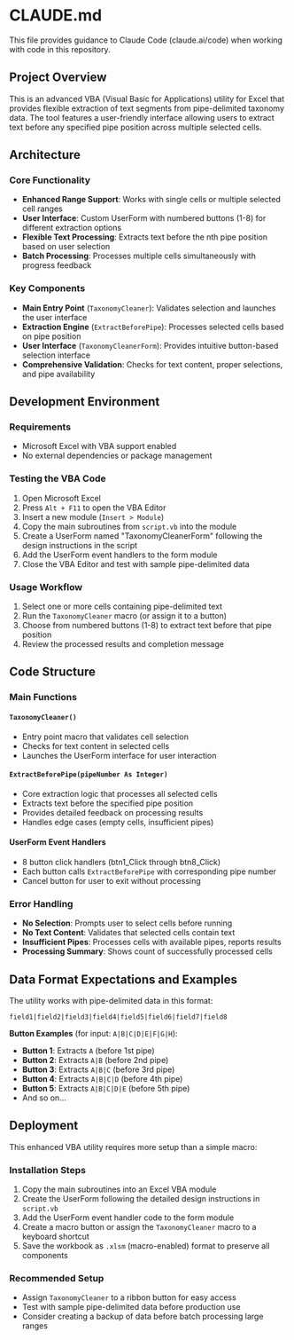 # CLAUDE.md

This file provides guidance to Claude Code (claude.ai/code) when working with code in this repository.

## Project Overview

This is an advanced VBA (Visual Basic for Applications) utility for Excel that provides flexible extraction of text segments from pipe-delimited taxonomy data. The tool features a user-friendly interface allowing users to extract text before any specified pipe position across multiple selected cells.

## Architecture

### Core Functionality
- **Enhanced Range Support**: Works with single cells or multiple selected cell ranges
- **User Interface**: Custom UserForm with numbered buttons (1-8) for different extraction options
- **Flexible Text Processing**: Extracts text before the nth pipe position based on user selection
- **Batch Processing**: Processes multiple cells simultaneously with progress feedback

### Key Components
- **Main Entry Point** (`TaxonomyCleaner`): Validates selection and launches the user interface
- **Extraction Engine** (`ExtractBeforePipe`): Processes selected cells based on pipe position
- **User Interface** (`TaxonomyCleanerForm`): Provides intuitive button-based selection interface
- **Comprehensive Validation**: Checks for text content, proper selections, and pipe availability

## Development Environment

### Requirements
- Microsoft Excel with VBA support enabled
- No external dependencies or package management

### Testing the VBA Code
1. Open Microsoft Excel
2. Press `Alt + F11` to open the VBA Editor
3. Insert a new module (`Insert > Module`)
4. Copy the main subroutines from `script.vb` into the module
5. Create a UserForm named "TaxonomyCleanerForm" following the design instructions in the script
6. Add the UserForm event handlers to the form module
7. Close the VBA Editor and test with sample pipe-delimited data

### Usage Workflow
1. Select one or more cells containing pipe-delimited text
2. Run the `TaxonomyCleaner` macro (or assign it to a button)
3. Choose from numbered buttons (1-8) to extract text before that pipe position
4. Review the processed results and completion message

## Code Structure

### Main Functions

#### `TaxonomyCleaner()`
- Entry point macro that validates cell selection
- Checks for text content in selected cells
- Launches the UserForm interface for user interaction

#### `ExtractBeforePipe(pipeNumber As Integer)`
- Core extraction logic that processes all selected cells
- Extracts text before the specified pipe position
- Provides detailed feedback on processing results
- Handles edge cases (empty cells, insufficient pipes)

#### UserForm Event Handlers
- 8 button click handlers (btn1_Click through btn8_Click)
- Each button calls `ExtractBeforePipe` with corresponding pipe number
- Cancel button for user to exit without processing

### Error Handling
- **No Selection**: Prompts user to select cells before running
- **No Text Content**: Validates that selected cells contain text
- **Insufficient Pipes**: Processes cells with available pipes, reports results
- **Processing Summary**: Shows count of successfully processed cells

## Data Format Expectations and Examples

The utility works with pipe-delimited data in this format:
```
field1|field2|field3|field4|field5|field6|field7|field8
```

**Button Examples** (for input: `A|B|C|D|E|F|G|H`):
- **Button 1**: Extracts `A` (before 1st pipe)
- **Button 2**: Extracts `A|B` (before 2nd pipe)
- **Button 3**: Extracts `A|B|C` (before 3rd pipe)
- **Button 4**: Extracts `A|B|C|D` (before 4th pipe)
- **Button 5**: Extracts `A|B|C|D|E` (before 5th pipe)
- And so on...

## Deployment

This enhanced VBA utility requires more setup than a simple macro:

### Installation Steps
1. Copy the main subroutines into an Excel VBA module
2. Create the UserForm following the detailed design instructions in `script.vb`
3. Add the UserForm event handler code to the form module  
4. Create a macro button or assign the `TaxonomyCleaner` macro to a keyboard shortcut
5. Save the workbook as `.xlsm` (macro-enabled) format to preserve all components

### Recommended Setup
- Assign `TaxonomyCleaner` to a ribbon button for easy access
- Test with sample pipe-delimited data before production use
- Consider creating a backup of data before batch processing large ranges